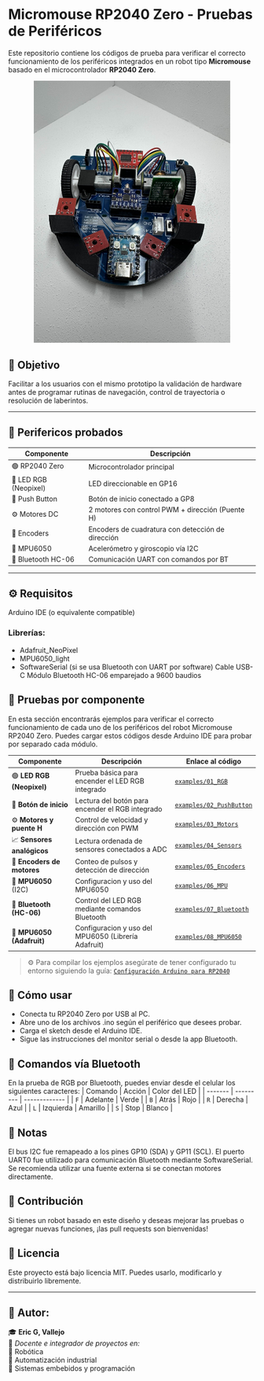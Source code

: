 # Micromouse RP2040 Zero - Pruebas de Periféricos

Este repositorio contiene los códigos de prueba para verificar el correcto funcionamiento de los periféricos integrados en un robot tipo **Micromouse** basado en el microcontrolador **RP2040 Zero**.

<p align="center">
  <img src="docs/images/Micromouse7.jpg" alt="Micromouse RP2040 Zero" width="400">
</p>

## 🎯 Objetivo

Facilitar a los usuarios con el mismo prototipo la validación de hardware antes de programar rutinas de navegación, control de trayectoria o resolución de laberintos.

---

## 🧩 Perifericos probados

| Componente         | Descripción                                      |
|--------------------|--------------------------------------------------|
| 🟢 RP2040 Zero     | Microcontrolador principal                      |
| 🔵 LED RGB (Neopixel) | LED direccionable en GP16                    |
| 🔘 Push Button     | Botón de inicio conectado a GP8                  |
| ⚙️ Motores DC      | 2 motores con control PWM + dirección (Puente H) |
| 🔄 Encoders        | Encoders de cuadratura con detección de dirección |
| 🎯 MPU6050         | Acelerómetro y giroscopio vía I2C               |
| 📶 Bluetooth HC-06 | Comunicación UART con comandos por BT           |

---

## ⚙️ Requisitos
Arduino IDE (o equivalente compatible)

### Librerías:
- Adafruit_NeoPixel
- MPU6050_light
- SoftwareSerial (si se usa Bluetooth con UART por software)
Cable USB-C
Módulo Bluetooth HC-06 emparejado a 9600 baudios

## 🧪 Pruebas por componente
En esta sección encontrarás ejemplos para verificar el correcto funcionamiento de cada uno de los periféricos del robot Micromouse RP2040 Zero. Puedes cargar estos códigos desde Arduino IDE para probar por separado cada módulo.

| Componente                 | Descripción                                      | Enlace al código                                                 |
| -------------------------- | ------------------------------------------------ | ---------------------------------------------------------------- |
| 🟢 **LED RGB (Neopixel)**  | Prueba básica para encender el LED RGB integrado | [`examples/01_RGB`](examples/01_RGB/01_RGB.ino)                      |
| 🔘 **Botón de inicio**     | Lectura del botón para encender el RGB integrado | [`examples/02_PushButton`](examples/02_PushButton/02_PushButton.ino) |
| ⚙️ **Motores y puente H**  | Control de velocidad y dirección con PWM         | [`examples/03_Motors`](examples/03_Motors/03_Motors.ino)             |
| 📈 **Sensores analógicos** | Lectura ordenada de sensores conectados a ADC    | [`examples/04_Sensors`](examples/04_Sensors/04_Sensors.ino)          |
| 🔄 **Encoders de motores** | Conteo de pulsos y detección de dirección        | [`examples/05_Encoders`](examples/05_Encoders/05_Encoders.ino)       |
| 🧭 **MPU6050** (I2C)       | Configuracion y uso del MPU6050                  | [`examples/06_MPU`](examples/06_MPU/06_MPU.ino)                      |
| 📶 **Bluetooth (HC-06)**   | Control del LED RGB mediante comandos Bluetooth  | [`examples/07_Bluetooth`](examples/07_Bluetooth/07_Bluetooth.ino)    |
| 📶 **MPU6050 (Adafruit)**  | Configuracion y uso del MPU6050 (Librería Adafruit)  | [`examples/08_MPU6050`](examples/08_MPU6050/08_MPU6050.ino)      |


> ⚙️ Para compilar los ejemplos asegúrate de tener configurado tu entorno siguiendo la guía:
[`Configuración Arduino para RP2040`](docs/Arduino_RP2040_Configuration.md)

## 🚀 Cómo usar
- Conecta tu RP2040 Zero por USB al PC.
- Abre uno de los archivos .ino según el periférico que desees probar.
- Carga el sketch desde el Arduino IDE.
- Sigue las instrucciones del monitor serial o desde la app Bluetooth.

## 📲 Comandos vía Bluetooth
En la prueba de RGB por Bluetooth, puedes enviar desde el celular los siguientes caracteres:
| Comando | Acción    | Color del LED |
| ------- | --------- | ------------- |
| `F`     | Adelante  | Verde         |
| `B`     | Atrás     | Rojo          |
| `R`     | Derecha   | Azul          |
| `L`     | Izquierda | Amarillo      |
| `S`     | Stop      | Blanco        |

## 📌 Notas
El bus I2C fue remapeado a los pines GP10 (SDA) y GP11 (SCL).
El puerto UART0 fue utilizado para comunicación Bluetooth mediante SoftwareSerial.
Se recomienda utilizar una fuente externa si se conectan motores directamente.

## 🤝 Contribución
Si tienes un robot basado en este diseño y deseas mejorar las pruebas o agregar nuevas funciones, ¡las pull requests son bienvenidas!

## 🔖 Licencia
Este proyecto está bajo licencia MIT. Puedes usarlo, modificarlo y distribuirlo libremente.

---

## **📌 Autor:**  
🎓 **Eric G, Vallejo**  
💼 *Docente e integrador de proyectos en:*  
🔹 Robótica  
🔹 Automatización industrial  
🔹 Sistemas embebidos y programación

